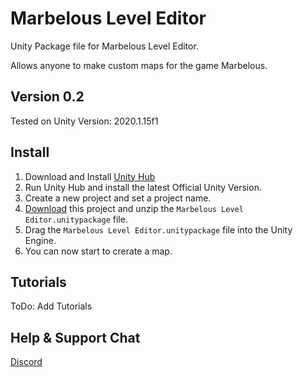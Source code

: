 # Marbelous Level Editor
Unity Package file for Marbelous Level Editor.

Allows anyone to make custom maps for the game Marbelous.

## Version 0.2
Tested on Unity Version: 2020.1.15f1

## Install
1. Download and Install [Unity Hub](https://unity3d.com/get-unity/download)
1. Run Unity Hub and install the latest Official Unity Version.
1. Create a new project and set a project name.
1. [Download](https://github.com/Denaton/Marbelous-Level-Editor/archive/main.zip) this project and unzip the `Marbelous Level Editor.unitypackage` file.
1. Drag the `Marbelous Level Editor.unitypackage` file into the Unity Engine.
1. You can now start to crerate a map.

## Tutorials
ToDo: Add Tutorials

## Help & Support Chat
[Discord](https://discord.gg/gwEYxCwubR)
